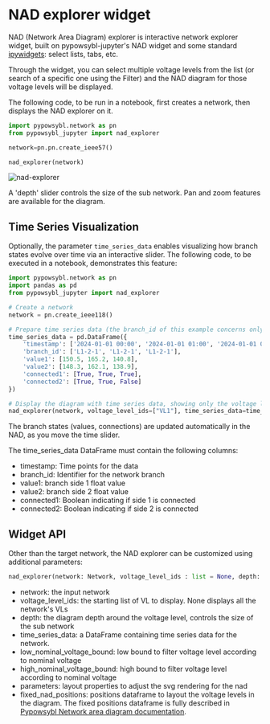 # NAD explorer widget

NAD (Network Area Diagram) explorer is interactive network explorer widget, built on pypowsybl-jupyter's NAD widget and some standard [ipywidgets](https://ipywidgets.readthedocs.io/en/stable/index.html): select lists, tabs, etc.

Through the widget, you can select multiple voltage levels from the list (or search of a specific one using the Filter) and the NAD diagram for those voltage levels will be displayed.

The following code, to be run in a notebook, first creates a network, then displays the NAD explorer on it.

```python
import pypowsybl.network as pn
from pypowsybl_jupyter import nad_explorer

network=pn.pn.create_ieee57()

nad_explorer(network)
```

![nad-explorer](/_static/img/nad_explorer.png)

A 'depth' slider controls the size of the sub network.
Pan and zoom features are available for the diagram.

## Time Series Visualization

Optionally, the parameter `time_series_data` enables visualizing how branch states evolve over time via an interactive slider. 
The following code, to be executed in a notebook, demonstrates this feature:

```python
import pypowsybl.network as pn
import pandas as pd
from pypowsybl_jupyter import nad_explorer

# Create a network
network = pn.create_ieee118()

# Prepare time series data (the branch_id of this example concerns only the voltage level "VL1")
time_series_data = pd.DataFrame({
    'timestamp': ['2024-01-01 00:00', '2024-01-01 01:00', '2024-01-01 02:00'],
    'branch_id': ['L1-2-1', 'L1-2-1', 'L1-2-1'],
    'value1': [150.5, 165.2, 140.8],
    'value2': [148.3, 162.1, 138.9],
    'connected1': [True, True, True],
    'connected2': [True, True, False]
})

# Display the diagram with time series data, showing only the voltage level "VL1"
nad_explorer(network, voltage_level_ids=["VL1"], time_series_data=time_series_data)
```
The branch states (values, connections) are updated automatically in the NAD, as you move the time slider.

The time_series_data DataFrame must contain the following columns:
- timestamp: Time points for the data 
- branch_id: Identifier for the network branch
- value1: branch side 1 float value 
- value2: branch side 2 float value 
- connected1: Boolean indicating if side 1 is connected
- connected2: Boolean indicating if side 2 is connected


## Widget API

Other than the target network, the NAD explorer can be customized using additional parameters:

```python
nad_explorer(network: Network, voltage_level_ids : list = None, depth: int = 1, time_series_data: pd.DataFrame = None, low_nominal_voltage_bound: float = -1, high_nominal_voltage_bound: float = -1, parameters: NadParameters = None, fixed_nad_positions: DataFrame = None):
```

- network: the input network
- voltage_level_ids: the starting list of VL to display. None displays all the network's VLs
- depth: the diagram depth around the voltage level, controls the size of the sub network
- time_series_data: a DataFrame containing time series data for the network.
- low_nominal_voltage_bound: low bound to filter voltage level according to nominal voltage
- high_nominal_voltage_bound: high bound to filter voltage level according to nominal voltage
- parameters: layout properties to adjust the svg rendering for the nad
- fixed_nad_positions: positions dataframe to layout the voltage levels in the diagram. The fixed positions dataframe is fully described in [Pypowsybl Network area diagram documentation](https://powsybl.readthedocs.io/projects/pypowsybl/en/stable/user_guide/network_visualization.html#network-area-diagram). 

